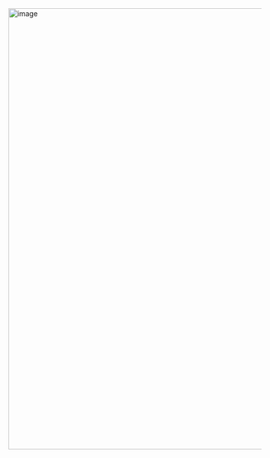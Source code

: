 




<img width="1917" height="877" alt="image" src="https://github.com/user-attachments/assets/06ad9834-af0f-4c70-9848-52d863772dc9" />
